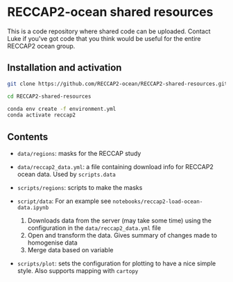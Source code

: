 # RECCAP2-ocean shared resources

This is a code repository where shared code can be uploaded. Contact Luke if you've got code that you think would be useful for the entire RECCAP2 ocean group. 

## Installation and activation

```bash
git clone https://github.com/RECCAP2-ocean/RECCAP2-shared-resources.git 

cd RECCAP2-shared-resources

conda env create -f environment.yml
conda activate reccap2
```

## Contents

- `data/regions`: masks for the RECCAP study
- `data/reccap2_data.yml`: a file containing download info for RECCAP2 ocean data. Used by `scripts.data`
  
- `scripts/regions`: scripts to make the masks
- `script/data`: For an example see `notebooks/reccap2-load-ocean-data.ipynb`
  1. Downloads data from the server (may take some time) using the configuration in the `data/reccap2_data.yml` file
  2. Open and transform the data. Gives summary of changes made to homogenise data
  3. Merge data based on variable

- `scripts/plot`: sets the configuration for plotting to have a nice simple style. Also supports mapping with `cartopy`
